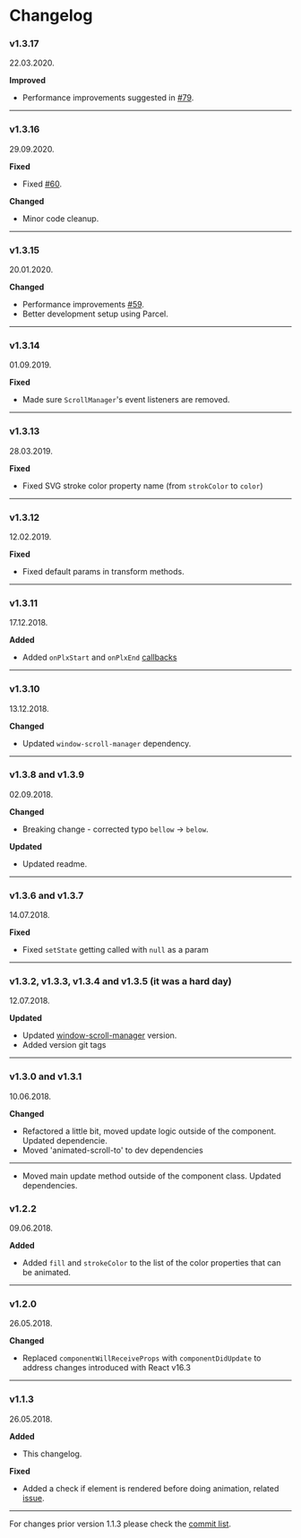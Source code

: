 # Changelog

### v1.3.17

22.03.2020.

**Improved**

* Performance improvements suggested in [#79](https://github.com/Stanko/react-plx/pull/79).

-----

### v1.3.16

29.09.2020.

**Fixed**

* Fixed [#60](https://github.com/Stanko/react-plx/pull/60).

**Changed**

* Minor code cleanup.

-----

### v1.3.15

20.01.2020.

**Changed**

* Performance improvements [#59](https://github.com/Stanko/react-plx/pull/59).
* Better development setup using Parcel.

-----

### v1.3.14

01.09.2019.

**Fixed**

* Made sure `ScrollManager`'s event listeners are removed.

-----

### v1.3.13

28.03.2019.

**Fixed**

* Fixed SVG stroke color property name (from `strokColor` to `color`)

-----

### v1.3.12

12.02.2019.

**Fixed**

* Fixed default params in transform methods.

-----

### v1.3.11

17.12.2018.

**Added**

* Added `onPlxStart` and `onPlxEnd` [callbacks](https://github.com/Stanko/react-plx/pull/48)

-----

### v1.3.10

13.12.2018.

**Changed**

* Updated `window-scroll-manager` dependency.

-----

### v1.3.8 and v1.3.9

02.09.2018.

**Changed**

* Breaking change - corrected typo `bellow` -> `below`.

**Updated**

* Updated readme.

-----

### v1.3.6 and v1.3.7

14.07.2018.

**Fixed**

* Fixed `setState` getting called with `null` as a param

-----

### v1.3.2, v1.3.3, v1.3.4 and v1.3.5 (it was a hard day)

12.07.2018.

**Updated**

* Updated [window-scroll-manager](https://github.com/Stanko/window-scroll-manager) version.
* Added version git tags

-----

### v1.3.0 and v1.3.1

10.06.2018.

**Changed**

* Refactored a little bit, moved update logic outside of the component. Updated dependencie.
* Moved 'animated-scroll-to' to dev dependencies

-----

* Moved main update method outside of the component class. Updated dependencies.

### v1.2.2

09.06.2018.

**Added**

* Added `fill` and `strokeColor` to the list of the color properties that can be animated.


-----

### v1.2.0

26.05.2018.

**Changed**

* Replaced `componentWillReceiveProps` with `componentDidUpdate` to address changes introduced with React v16.3


-----


### v1.1.3

26.05.2018.

**Added**

* This changelog.

**Fixed**

* Added a check if element is rendered before doing animation, related [issue](https://github.com/Stanko/react-plx/issues/17).


-----

For changes prior version 1.1.3 please check the [commit list](https://github.com/Stanko/react-plx/commits/master).
